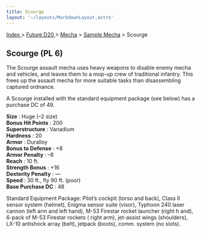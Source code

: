 ```yaml
---
title: Scourge
layout: '~/layouts/MarkdownLayout.astro'
---
```


[ Index ](/) > [ Future D20 ](/future.d20.srd) > [Mecha](/future.d20.srd/mecha) > [Sample Mecha](/future.d20.srd/mecha/sample) > Scourge

## Scourge (PL 6)

The Scourge assault mecha uses heavy weapons to disable enemy mecha and
vehicles, and leaves them to a mop-up crew of traditional infantry. This frees
up the assault mecha for more suitable tasks than disassembling captured
ordnance.

A Scourge installed with the standard equipment package (see below) has a
purchase DC of 49.

**Size** : Huge (–2 size)  
**Bonus Hit Points** : 200  
**Superstructure** : Vanadium  
**Hardness** : 20  
**Armor** : Duralloy  
**Bonus to Defense** : +8  
**Armor Penalty** : –8  
**Reach** : 10 ft.  
**Strength Bonus** : +16  
**Dexterity Penalty** : —  
**Speed** : 30 ft., fly 90 ft. (poor)  
**Base Purchase DC** : 48

Standard Equipment Package: Pilot’s cockpit (torso and back), Class II sensor
system (helmet), Enigma sensor suite (visor), Typhoon 240 laser cannon (left
arm and left hand), M-53 Firestar rocket launcher (right h and), 6-pack of
M-53 Firestar rockets ( right arm), jet-assist wings (shoulders), LX-10
antishock array (belt), jetpack (boots), comm. system (no slots).


